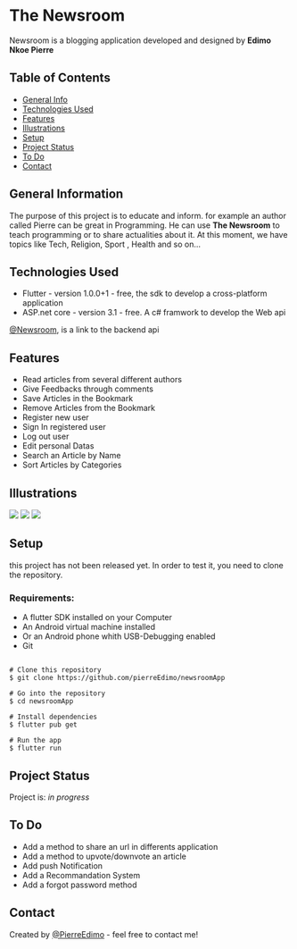 # The Newsroom

Newsroom is a blogging application developed and designed by **Edimo Nkoe Pierre**

## Table of Contents
* [General Info](#general-information)
* [Technologies Used](#technologies-used)
* [Features](#features)
* [Illustrations](#illustrations)
* [Setup](#setup)
* [Project Status](#project-status)
* [To Do](#to-do)
* [Contact](#contact)


## General Information
The purpose of this project is to educate and inform. for example an author 
called Pierre can be great in Programming. He can use **The Newsroom** to teach 
programming or to share actualities about it. At this moment, 
we have topics like Tech, Religion, Sport , Health and so on...

## Technologies Used
- Flutter - version 1.0.0+1 - free, the sdk to develop a cross-platform application
- ASP.net core - version 3.1 - free. A c# framwork to develop the Web api

[@Newsroom](https://github.com/pierreEdimo/newsroom), is a link to the backend api

## Features
- Read articles from several different authors 
- Give Feedbacks through comments
- Save Articles in the Bookmark 
- Remove Articles from the Bookmark
- Register new user
- Sign In registered user 
- Log out user
- Edit personal Datas
- Search an Article by Name
- Sort Articles by Categories

## Illustrations

![](https://github.com/pierreEdimo/newsroomApp/blob/master/image/newsroom1.PNG)
![](https://github.com/pierreEdimo/newsroomApp/blob/master/image/newsroom.PNG)
![](https://github.com/pierreEdimo/newsroomApp/blob/master/image/newsroom3.PNG)

## Setup
this project has not been released yet. In order to test it, 
you need to clone the repository.
   ### Requirements:
   - A flutter SDK installed on your Computer
   - An Android virtual machine installed
   - Or an Android phone whith USB-Debugging enabled
   - Git

```

# Clone this repository
$ git clone https://github.com/pierreEdimo/newsroomApp

# Go into the repository
$ cd newsroomApp

# Install dependencies
$ flutter pub get

# Run the app
$ flutter run

```

## Project Status
Project is: _in progress_

## To Do
- Add a method to share an url in differents application
- Add a method to upvote/downvote an article
- Add push Notification
- Add a Recommandation System
- Add a forgot password method

## Contact
Created by [@PierreEdimo](https://www.patricedimo.com/) - feel free to contact me!
